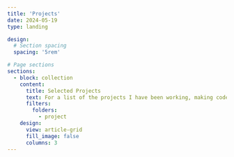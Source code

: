```yaml
---
title: 'Projects'
date: 2024-05-19
type: landing

design:
  # Section spacing
  spacing: '5rem'

# Page sections
sections:
  - block: collection
    content:
      title: Selected Projects
      text: For a list of the projects I have been working, making codes public, check my GitHub page https://github.com/andrea0292?tab=repositories.
      filters:
        folders:
          - project
    design:
      view: article-grid
      fill_image: false
      columns: 3
---
```

